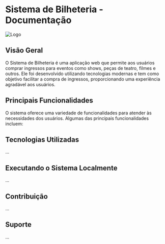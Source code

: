 # Sistema de Bilheteria - Documentação

![Logo](https://bilheteria.vitormaia.dev.br/assets/logo.png)

## Visão Geral

O Sistema de Bilheteria é uma aplicação web que permite aos usuários comprar ingressos para eventos como shows,
peças de teatro, filmes e outros.
Ele foi desenvolvido utilizando tecnologias modernas e tem como objetivo facilitar a compra de ingressos,
proporcionando uma experiência agradável aos usuários.

## Principais Funcionalidades

O sistema oferece uma variedade de funcionalidades para atender às necessidades dos usuários. 
Algumas das principais funcionalidades incluem:

## Tecnologias Utilizadas

...

## Executando o Sistema Localmente

...

## Contribuição

...

## Suporte

...
